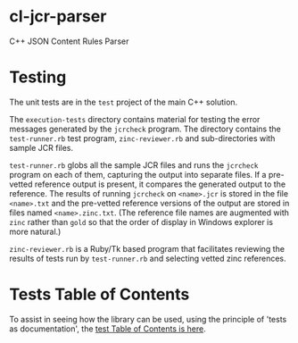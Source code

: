 cl-jcr-parser
===============
C++ JSON Content Rules Parser

Testing
=====
The unit tests are in the `test` project of the main C++ solution.

The `execution-tests` directory contains material for testing the error
messages generated by the `jcrcheck` program.  The directory contains
the `test-runner.rb` test program, `zinc-reviewer.rb` and sub-directories
with sample JCR files.

`test-runner.rb` globs all the sample JCR files and runs the `jcrcheck`
program on each of them, capturing the output into separate files.  If a
pre-vetted reference output is present, it compares the generated output to
the reference.  The results of running `jcrcheck` on `<name>.jcr` is stored
in the file `<name>.txt` and the pre-vetted reference versions of the output
are stored in files named `<name>.zinc.txt`.  (The reference file names are
augmented with `zinc` rather than `gold` so that the order of display in
Windows explorer is more natural.)

`zinc-reviewer.rb` is a Ruby/Tk based program that facilitates reviewing the
results of tests run by `test-runner.rb` and selecting vetted zinc references.

Tests Table of Contents
======================
To assist in seeing how the library can be used, using the principle of
'tests as documentation', the [test Table of Contents is
here](test/clunit-toc.md).
